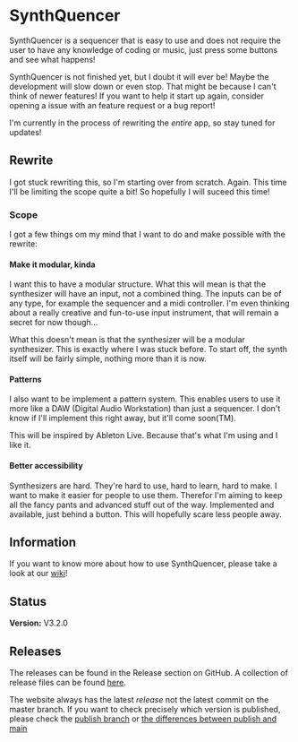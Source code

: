 # SynthQuencer
SynthQuencer is a sequencer that is easy to use and does not require the user to have any knowledge of coding or music, just press some buttons and see what happens!

SynthQuencer is not finished yet, but I doubt it will ever be! Maybe the development will slow down or even stop. That might be because I can't think of newer features! If you want to help it start up again, consider opening a issue with an feature request or a bug report!

I'm currently in the process of rewriting the *entire* app, so stay tuned for updates!

## Rewrite
I got stuck rewriting this, so I'm starting over from scratch. Again. This time I'll be limiting the scope quite a bit! So hopefully I will suceed this time!

### Scope
I got a few things om my mind that I want to do and make possible with the rewrite:

#### Make it modular, kinda
I want this to have a modular structure. What this will mean is that the synthesizer will have an input, not a combined thing. The inputs can be of any type, for example the sequencer and a midi controller. I'm even thinking about a really creative and fun-to-use input instrument, that will remain a secret for now though...

What this doesn't mean is that the synthesizer will be a modular synthesizer. This is exactly where I was stuck before. To start off, the synth itself will be fairly simple, nothing more than it is now.	

#### Patterns
I also want to be implement a pattern system. This enables users to use it more like a DAW (Digital Audio Workstation) than just a sequencer. I don't know if I'll implement this right away, but it'll come soon(TM).

This will be inspired by Ableton Live. Because that's what I'm using and I like it.

#### Better accessibility
Synthesizers are hard. They're hard to use, hard to learn, hard to make. I want to make it easier for people to use them. Therefor I'm aiming to keep all the fancy pants and advanced stuff out of the way. Implemented and available, just behind a button. This will hopefully scare less people away.

## Information
If you want to know more about how to use SynthQuencer, please take a look at our [wiki](https://synthquencer.thijsboom.com/wiki)!

## Status
**Version:** V3.2.0

## Releases
The releases can be found in the Release section on GitHub. A collection of release files can be found [here](https://github.com/twboom/Code/tree/main/SynthQuencer/releases).

The website always has the latest *release* not the latest commit on the master branch. If you want to check precisely which version is published, please check the [publish branch](https://github.com/twboom/SynthQuencer/tree/publish) or [the differences between publish and main](https://github.com/twboom/SynthQuencer/compare/publish...main)
